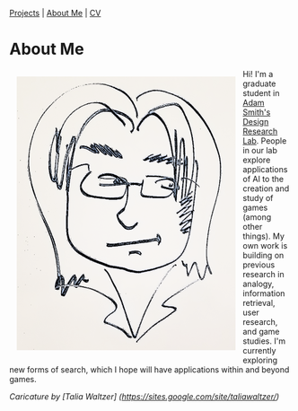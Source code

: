 [Projects](index.html) | [About Me](bio.html) | [CV](CV.html) 

# About Me

<img align = "left" src="basketch_small.png" style="float: left; padding: 13px 13px 13px 13px;">

Hi! I'm a graduate student in [Adam Smith's Design Research Lab](https://adamsmith.as/). People in our lab explore applications of AI to the creation and study of games (among other things). My own work is building on previous research in analogy, information retrieval, user research, and game studies. I'm currently exploring new forms of search, which I hope will have applications within and beyond games.

*Caricature by [Talia Waltzer] (https://sites.google.com/site/taliawaltzer/)*




